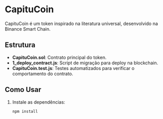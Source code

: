 # CapituCoin
CapituCoin é um token inspirado na literatura universal, desenvolvido na Binance Smart Chain.

## Estrutura
- **CapituCoin.sol**: Contrato principal do token.
- **1_deploy_contract.js**: Script de migração para deploy na blockchain.
- **CapituCoin.test.js**: Testes automatizados para verificar o comportamento do contrato.

## Como Usar
1. Instale as dependências:
   ```bash
   npm install
